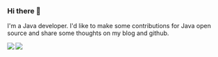 ### Hi there 🍨

I'm a Java developer. I'd like to make some contributions for Java open source and share some thoughts on my blog and github.

<img align="left" src="https://github-readme-stats.vercel.app/api?username=shiyindaxiaojie&count_private=true&show_icons=true&orgs=" /> 

<img src="https://github-readme-stats.vercel.app/api/top-langs/?username=shiyindaxiaojie&orgs=&hide=css,shell,batchfile,javascript,xml" />
